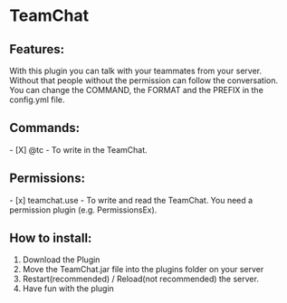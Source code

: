 <h1>TeamChat</h1>

<h2>Features:</h2>
With this plugin you can talk with your teammates from your server.<br>
Without that people without the permission can follow the conversation.<br>
You can change the COMMAND, the FORMAT and the PREFIX in the config.yml file.


<h2>Commands:</h2>
- [X] @tc <Message> - To write in the TeamChat.

<h2>Permissions:</h2>
- [x] teamchat.use - To write and read the TeamChat.
You need a permission plugin (e.g. PermissionsEx).

<h2>How to install:</h2>

1. Download the Plugin
2. Move the TeamChat.jar file into the plugins folder on your server
3. Restart(recommended) / Reload(not recommended) the server.
4. Have fun with the plugin
